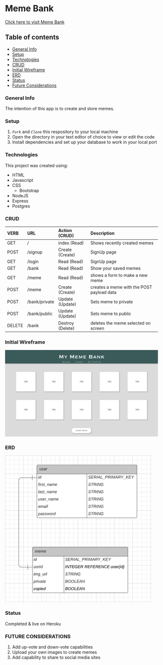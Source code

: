 # Meme Bank

[Click here to visit Meme Bank](https://my-meme-bank.herokuapp.com/)

## Table of contents

- [General Info](general-info)
- [Setup](#setup)
- [Technologies](#technologies)
- [CRUD](#crud)
- [Initial Wireframe](#initial-wireframe)
- [ERD](#erd)
- [Status](#status)
- [Future Considerations](#future-considerations)

### General Info

The intention of this app is to create and store memes.


### Setup

1. _`Fork`_ and _`Clone`_ this respository to your local machine
2. Open the directory in your text editor of choice to view or edit the code
3. Install dependencies and set up your database to work in your local port

### Technologies

This project was created using:

- HTML
- Javascript
- CSS
  - Bootstrap
- NodeJS
- Express
- Postgres

### CRUD
| VERB | URL | Action \(CRUD\) | Description |
| :--- | :--- | :--- | :--- |
| GET | / | index \(Read\) | Shows recently created memes |
| POST | /signup | Create \(Create\) | SignUp page |
| GET | /login | Read \(Read\) | SignUp page |
| GET | /bank | Read \(Read\) | Show your saved memes |
| GET | /meme | Read \(Read\) | shows a form to make a new meme |
| POST | /meme | Create \(Create\) | creates a meme with the POST payload data |
| POST | /bank/private | Update \(Update\) | Sets meme to private |
| POST | /bank/public | Update \(Update\) | Sets meme to public |
| DELETE | /bank | Destroy \(Delete\) | deletes the meme selected on screen |


### Initial Wireframe

![MemeBank](images/readme/MemeBank.png)

### ERD
![MemeBank](images/readme/FinalERD.png)

### Status

Completed & live on Heroku

### FUTURE CONSIDERATIONS

1. Add up-vote and down-vote capabilities
2. Upload your own images to create memes
3. Add capability to share to social media sites